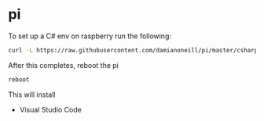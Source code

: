 # pi

To set up a C# env on raspberry run the following:

```sh
curl -L https://raw.githubusercontent.com/damianoneill/pi/master/csharp-setup.sh | sudo bash
```

After this completes, reboot the pi

```sh
reboot
```

This will install

* Visual Studio Code
